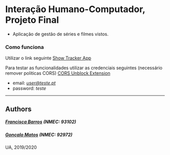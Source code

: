 # Interação Humano-Computador, Projeto Final
- Aplicação de gestão de séries e filmes vistos.

### Como funciona
Utilizar o link seguinte [Show Tracker App](https://ihc.gmatos.pt/)

Para testar as funcionalidades utilizar as credenciais seguintes (necessário remover politicas CORS) [CORS Unblock Extension](https://chrome.google.com/webstore/detail/cors-unblock/lfhmikememgdcahcdlaciloancbhjino?hl=en)
- email: *user@teste.pt*
- password: *teste*


----------
## Authors
##### [Francisca Barros](https://github.com/itskikat/) (NMEC: 93102)
##### [Gonçalo Matos](https://github.com/gmatosferreira) (NMEC: 92972)

UA, 2019/2020
